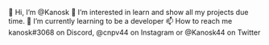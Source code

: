 
👋 Hi, I’m @Kanosk
👀 I’m interested in learn and show all my projects due time.
🌱 I’m currently learning to be a developer
📫 How to reach me kanosk#3068 on Discord, @cnpv44 on Instagram or @Kanosk44 on Twitter

<!---
Kanosk/Kanosk is a ✨ special ✨ repository because its `README.md` (this file) appears on your GitHub profile.
You can click the Preview link to take a look at your changes.
--->
